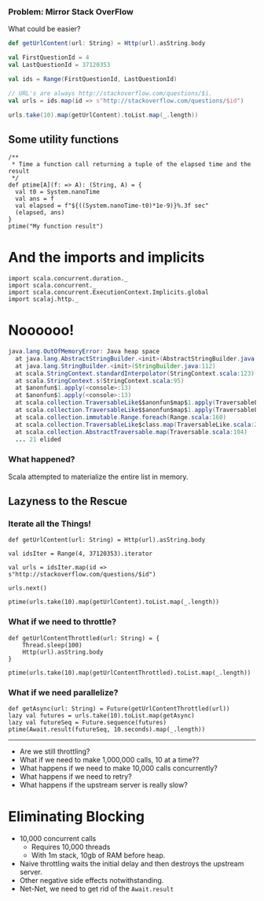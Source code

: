 ### Problem: Mirror Stack OverFlow

What could be easier?

```scala
def getUrlContent(url: String) = Http(url).asString.body

val FirstQuestionId = 4
val LastQuestionId = 37120353

val ids = Range(FirstQuestionId, LastQuestionId)

// URL's are always http://stackoverflow.com/questions/$i.
val urls = ids.map(id => s"http://stackoverflow.com/questions/$id")

urls.take(10).map(getUrlContent).toList.map(_.length))
```


## Some utility functions

```tut
/**
 * Time a function call returning a tuple of the elapsed time and the result
 */
def ptime[A](f: => A): (String, A) = {
  val t0 = System.nanoTime
  val ans = f
  val elapsed = f"${((System.nanoTime-t0)*1e-9)}%.3f sec"
  (elapsed, ans)
}
ptime("My function result")
```


# And the imports and implicits

```tut:silent
import scala.concurrent.duration._
import scala.concurrent._
import scala.concurrent.ExecutionContext.Implicits.global
import scalaj.http._
```



# Noooooo!

```java
java.lang.OutOfMemoryError: Java heap space
  at java.lang.AbstractStringBuilder.<init>(AbstractStringBuilder.java:68)
  at java.lang.StringBuilder.<init>(StringBuilder.java:112)
  at scala.StringContext.standardInterpolator(StringContext.scala:123)
  at scala.StringContext.s(StringContext.scala:95)
  at $anonfun$1.apply(<console>:13)
  at $anonfun$1.apply(<console>:13)
  at scala.collection.TraversableLike$$anonfun$map$1.apply(TraversableLike.scala:234)
  at scala.collection.TraversableLike$$anonfun$map$1.apply(TraversableLike.scala:234)
  at scala.collection.immutable.Range.foreach(Range.scala:160)
  at scala.collection.TraversableLike$class.map(TraversableLike.scala:234)
  at scala.collection.AbstractTraversable.map(Traversable.scala:104)
  ... 21 elided
```

### What happened?

Scala attempted to materialize the entire list in memory.



## Lazyness to the Rescue

### Iterate all the Things!
```tut
def getUrlContent(url: String) = Http(url).asString.body

val idsIter = Range(4, 37120353).iterator

val urls = idsIter.map(id => s"http://stackoverflow.com/questions/$id")

urls.next()

ptime(urls.take(10).map(getUrlContent).toList.map(_.length))

```



### What if we need to throttle?
```tut:silent
def getUrlContentThrottled(url: String) = {
    Thread.sleep(100)
    Http(url).asString.body
}
```
```tut
ptime(urls.take(10).map(getUrlContentThrottled).toList.map(_.length))
```



### What if we need parallelize?
```tut
def getAsync(url: String) = Future(getUrlContentThrottled(url))
lazy val futures = urls.take(10).toList.map(getAsync)
lazy val futureSeq = Future.sequence(futures)
ptime(Await.result(futureSeq, 10.seconds).map(_.length))
```

-----------

- Are we still throttling?
- What if we need to make 1,000,000 calls, 10 at a time??
- What happens if we need to make 10,000 calls concurrently?
- What happens if we need to retry?
- What happens if the upstream server is really slow?



# Eliminating Blocking

- 10,000 concurrent calls
    - Requires 10,000 threads
    - With 1m stack, 10gb of RAM before heap.
- Naive throttling waits the initial delay and then destroys the upstream server.
- Other negative side effects notwithstanding.
- Net-Net, we need to get rid of the `Await.result`

